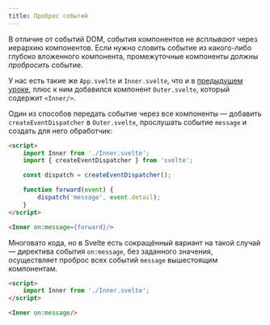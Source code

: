 ```yaml
---
title: Проброс событий
---
```


В отличие от событий DOM, события компонентов не *всплывают* через иерархию компонентов. Если нужно словить событие из какого-либо глубоко вложенного компонента, промежуточные компоненты должны *пробросить* событие.

У нас есть такие же `App.svelte` и `Inner.svelte`, что и в [предыдущем уроке](tutorial/component-events), плюс к ним добавился компонент `Outer.svelte`, который содержит `<Inner/>`.

Один из способов передать событие через все компоненты — добавить `createEventDispatcher` в `Outer.svelte`, прослушать событие `message` и создать для него обработчик:

```html
<script>
	import Inner from './Inner.svelte';
	import { createEventDispatcher } from 'svelte';

	const dispatch = createEventDispatcher();

	function forward(event) {
		dispatch('message', event.detail);
	}
</script>

<Inner on:message={forward}/>
``` 

Многовато кода, но в Svelte есть сокращённый вариант на такой случай — директива события `on:message`, без заданного значения, осуществляет проброс всех событий `message` вышестоящим компонентам.

```html
<script>
	import Inner from './Inner.svelte';
</script>

<Inner on:message/>
```
